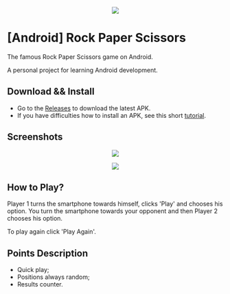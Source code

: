 <p align="center">
	<img src="https://i.ibb.co/tZ01tsV/1.png">
</p>

# [Android] Rock Paper Scissors
The famous Rock Paper Scissors game on Android.

A personal project for learning Android development.

## Download && Install
- Go to the [Releases](https://github.com/thepedrov/rockpapersacissors/releases) to download the latest APK.
- If you have difficulties how to install an APK, see this short [tutorial](https://www.nextpit.com/android-for-beginners-what-is-an-apk-file#howtofromandroid).

## Screenshots
<p align="center">
	<img src="https://i.ibb.co/HKrVXRj/2.png">
</p>
<p align="center">
	<img src="https://i.ibb.co/JzsRVS6/3.png">
</p>

## How to Play?
Player 1 turns the smartphone towards himself, clicks 'Play' and chooses his option. You turn the smartphone towards your opponent and then Player 2 chooses his option.

To play again click 'Play Again'.

## Points Description
- Quick play;
- Positions always random;
- Results counter.
